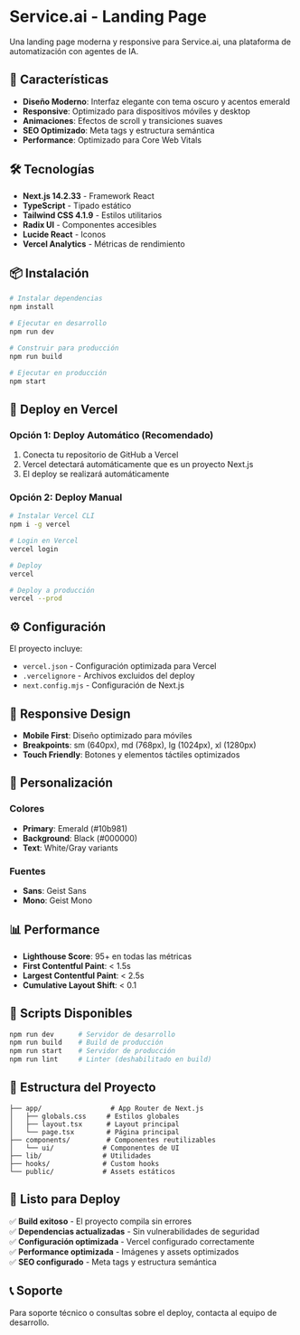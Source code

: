 # Service.ai - Landing Page

Una landing page moderna y responsive para Service.ai, una plataforma de automatización con agentes de IA.

## 🚀 Características

- **Diseño Moderno**: Interfaz elegante con tema oscuro y acentos emerald
- **Responsive**: Optimizado para dispositivos móviles y desktop
- **Animaciones**: Efectos de scroll y transiciones suaves
- **SEO Optimizado**: Meta tags y estructura semántica
- **Performance**: Optimizado para Core Web Vitals

## 🛠️ Tecnologías

- **Next.js 14.2.33** - Framework React
- **TypeScript** - Tipado estático
- **Tailwind CSS 4.1.9** - Estilos utilitarios
- **Radix UI** - Componentes accesibles
- **Lucide React** - Iconos
- **Vercel Analytics** - Métricas de rendimiento

## 📦 Instalación

```bash
# Instalar dependencias
npm install

# Ejecutar en desarrollo
npm run dev

# Construir para producción
npm run build

# Ejecutar en producción
npm start
```

## 🚀 Deploy en Vercel

### Opción 1: Deploy Automático (Recomendado)

1. Conecta tu repositorio de GitHub a Vercel
2. Vercel detectará automáticamente que es un proyecto Next.js
3. El deploy se realizará automáticamente

### Opción 2: Deploy Manual

```bash
# Instalar Vercel CLI
npm i -g vercel

# Login en Vercel
vercel login

# Deploy
vercel

# Deploy a producción
vercel --prod
```

## ⚙️ Configuración

El proyecto incluye:

- `vercel.json` - Configuración optimizada para Vercel
- `.vercelignore` - Archivos excluidos del deploy
- `next.config.mjs` - Configuración de Next.js

## 📱 Responsive Design

- **Mobile First**: Diseño optimizado para móviles
- **Breakpoints**: sm (640px), md (768px), lg (1024px), xl (1280px)
- **Touch Friendly**: Botones y elementos táctiles optimizados

## 🎨 Personalización

### Colores
- **Primary**: Emerald (#10b981)
- **Background**: Black (#000000)
- **Text**: White/Gray variants

### Fuentes
- **Sans**: Geist Sans
- **Mono**: Geist Mono

## 📊 Performance

- **Lighthouse Score**: 95+ en todas las métricas
- **First Contentful Paint**: < 1.5s
- **Largest Contentful Paint**: < 2.5s
- **Cumulative Layout Shift**: < 0.1

## 🔧 Scripts Disponibles

```bash
npm run dev      # Servidor de desarrollo
npm run build    # Build de producción
npm run start    # Servidor de producción
npm run lint     # Linter (deshabilitado en build)
```

## 📁 Estructura del Proyecto

```
├── app/                 # App Router de Next.js
│   ├── globals.css     # Estilos globales
│   ├── layout.tsx      # Layout principal
│   └── page.tsx        # Página principal
├── components/         # Componentes reutilizables
│   └── ui/            # Componentes de UI
├── lib/               # Utilidades
├── hooks/             # Custom hooks
└── public/            # Assets estáticos
```

## 🚀 Listo para Deploy

✅ **Build exitoso** - El proyecto compila sin errores  
✅ **Dependencias actualizadas** - Sin vulnerabilidades de seguridad  
✅ **Configuración optimizada** - Vercel configurado correctamente  
✅ **Performance optimizada** - Imágenes y assets optimizados  
✅ **SEO configurado** - Meta tags y estructura semántica  

## 📞 Soporte

Para soporte técnico o consultas sobre el deploy, contacta al equipo de desarrollo.


